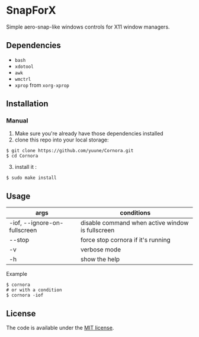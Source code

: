 # SnapForX
Simple aero-snap-like windows controls for X11 window managers.

## Dependencies

- `bash`
- `xdotool`
- `awk`
- `wmctrl`
- `xprop` from `xorg-xprop`

## Installation

### Manual

1. Make sure you're already have those dependencies installed
2. clone this repo into your local storage:
```
$ git clone https://github.com/yuune/Cornora.git
$ cd Cornora
```
3. install it :
```
$ sudo make install
```

## Usage

| args                          | conditions                                       |
| ----------------------------- | ------------------------------------------------ |
| -iof, --ignore-on-fullscreen  | disable command when active window is fullscreen |
| --stop                        | force stop cornora if it's running               |
| -v                            | verbose mode                                     |
| -h                            | show the help                                    |

Example
```
$ cornora
# or with a condition
$ cornora -iof
```
      
## License

The code is available under the [MIT license](LICENSE).
